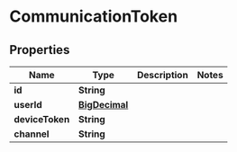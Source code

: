 
# CommunicationToken

## Properties
Name | Type | Description | Notes
------------ | ------------- | ------------- | -------------
**id** | **String** |  | 
**userId** | [**BigDecimal**](BigDecimal.md) |  | 
**deviceToken** | **String** |  | 
**channel** | **String** |  | 



